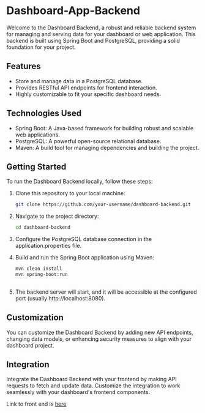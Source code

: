 # Dashboard-App-Backend

Welcome to the Dashboard Backend, a robust and reliable backend system for managing and serving data for your dashboard or web application. This backend is built using Spring Boot and PostgreSQL, providing a solid foundation for your project.

## Features

- Store and manage data in a PostgreSQL database.
- Provides RESTful API endpoints for frontend interaction.
- Highly customizable to fit your specific dashboard needs.

## Technologies Used

- Spring Boot: A Java-based framework for building robust and scalable web applications.
- PostgreSQL: A powerful open-source relational database.
- Maven: A build tool for managing dependencies and building the project.

## Getting Started

To run the Dashboard Backend locally, follow these steps:

1. Clone this repository to your local machine:

   ```bash
   git clone https://github.com/your-username/dashboard-backend.git
2. Navigate to the project directory:
   ```bash
   cd dashboard-backend
3. Configure the PostgreSQL database connection in the application.properties file.
   
4. Build and run the Spring Boot application using Maven:
   ```bash
   mvn clean install
   mvn spring-boot:run
  
5. The backend server will start, and it will be accessible at the configured port (usually http://localhost:8080).

## Customization
You can customize the Dashboard Backend by adding new API endpoints, changing data models, or enhancing security measures to align with your dashboard project.

## Integration
Integrate the Dashboard Backend with your frontend by making API requests to fetch and update data. Customize the integration to work seamlessly with your dashboard's frontend components.

Link to front end is <a href="https://github.com/shafa-shabudeen/Dashboard-App-Frontend.git">here</a>
